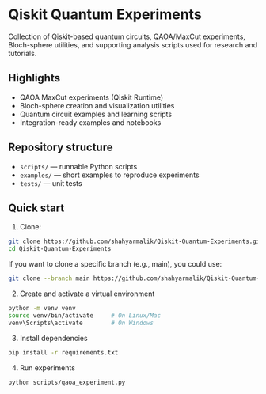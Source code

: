 # Qiskit Quantum Experiments

Collection of Qiskit-based quantum circuits, QAOA/MaxCut experiments, Bloch-sphere utilities, and supporting analysis scripts used for research and tutorials.

## Highlights
- QAOA MaxCut experiments (Qiskit Runtime)
- Bloch-sphere creation and visualization utilities
- Quantum circuit examples and learning scripts
- Integration-ready examples and notebooks

## Repository structure
- `scripts/` — runnable Python scripts
- `examples/` — short examples to reproduce experiments
- `tests/` — unit tests

## Quick start

1. Clone:
```bash
git clone https://github.com/shahyarmalik/Qiskit-Quantum-Experiments.git
cd Qiskit-Quantum-Experiments
```
If you want to clone a specific branch (e.g., main), you could use:
```bash
git clone --branch main https://github.com/shahyarmalik/Qiskit-Quantum-Experiment
```
2. Create and activate a virtual environment
```bash
python -m venv venv
source venv/bin/activate     # On Linux/Mac
venv\Scripts\activate        # On Windows
```

3. Install dependencies
```bash
pip install -r requirements.txt
```

4. Run experiments
```bash
python scripts/qaoa_experiment.py
```
